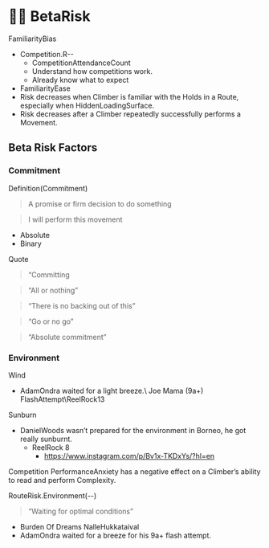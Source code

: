 # 🔷🔷 BetaRisk


FamiliarityBias
- Competition.R--
    - CompetitionAttendanceCount
    - Understand how competitions work.
    - Already know what to expect
- FamiliarityEase
- Risk decreases when Climber is familiar with the Holds in a Route, especially when HiddenLoadingSurface.
- Risk decreases after a Climber repeatedly successfully performs a Movement.



## Beta Risk Factors


### Commitment
Definition(Commitment)

> A promise or firm decision to do something

>I will perform this movement

- Absolute
- Binary


Quote

> “Committing

> “All or nothing”

> “There is no backing out of this”

> “Go or no go”

> “Absolute commitment”


### Environment


Wind
- AdamOndra waited for a light breeze.\ Joe Mama (9a+) FlashAttempt\ReelRock13

Sunburn
- DanielWoods wasn’t prepared for the environment in Borneo, he got really sunburnt.
    - ReelRock 8
        - https://www.instagram.com/p/Bv1x-TKDxYs/?hl=en


Competition
PerformanceAnxiety has a negative effect on a Climber’s ability to read and perform Complexity.

RouteRisk.Environment(--)

> “Waiting for optimal conditions”

- Burden Of Dreams NalleHukkataival
- AdamOndra waited for a breeze for his 9a+ flash attempt.

